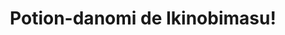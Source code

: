 --- 
title: "Potion-danomi de Ikinobimasu!"
publishdate: "2019-1-22T16:48:46+02:00"
src: "https://365manga.net/manga/potion-danomi-de-ikinobimasu"
image: "https://data.365manga.net/images/thumbnails/32428-potion-danomi-de-ikinobimasu.jpg"
description: " Kaoru Nagase was caught up in a mysterious phenomenon and died when returning home from work. It was because of a time-space distortion that a higher life form was cleaning up, but she was able to receive a younger body and the ability to create any potion she wanted in another world!
Kaoru, who’s now a rather sharp-eyed 15 year old girl again, will work hard…"
---